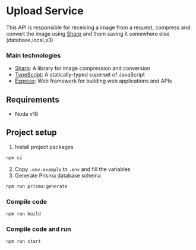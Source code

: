 # Upload Service

This API is responsible for receiving a image from a request, compress and convert the image using [Sharp](https://sharp.pixelplumbing.com/) and them saving it somewhere else (database,local,s3)

### Main technologies

- [Sharp](https://sharp.pixelplumbing.com/): A library for image compression and conversion
- [TypeScript](https://www.typescriptlang.org/): A statically-typed superset of JavaScript
- [Express](https://expressjs.com/): Web framework for building web applications and APIs

## Requirements

- Node v18

## Project setup

1. Install project packages
```sh
npm ci
```
2. Copy `.env.example` to `.env` and fill the variables
3. Generate Prisma database schema
```sh
npm run prisma:generate
```

### Compile code

```sh
npm run build
```

### Compile code and run

```sh
npm run start
```
